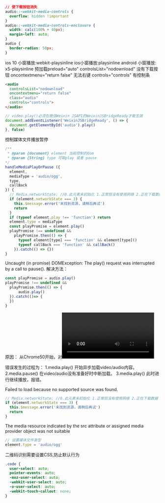```css
// 使下载按钮消失
audio::-webkit-media-controls {
  overflow: hidden !important
}
audio::-webkit-media-controls-enclosure {
  width: calc(100% + 40px);
  margin-left: auto;
}
audio {
  border-radius: 50px;
}
```

ios 10 小窗播放:webkit-playsinline
ios小窗播放:playsinline
android 小窗播放: x5-playsinline
预加载preload="auto"
controlsList="nodownload" 没有下载按钮
oncontextmenu="return false" 无法右键
controls="controls" 有控制条

```html
<audio
  controlsList="nodownload"
  oncontextmenu="return false"
  class="audio"
  controls="controls">
</audio>
```
```javascript
// video.play()必须在微信Weixin JSAPI的WeixinJSBridgeReady才能生效
document.addEventListener('WeixinJSBridgeReady', () => {
  document.getElementById('audio').play()
}, false)
```
 控制媒体文件播放暂停
```javascript
/**
 * @param {document} element 当前控制的dom
 * @param {String} type 可取play 或者 pause
*/
handleMediaPlayOrPause ({
  element,
  mediaType = 'audio/ogg',
  type,
  callBack
}) {
  // Media.networkState; //0.此元素未初始化 1.正常但没有使用网络 2.正在下载数据 3.没有找到资源
  if (element.networkState === 3) {
    this.$message.error('未找到资源，请稍后再试')
    return
  }
  if (typeof element.play !== 'function') return
  element.type = mediaType
  const playPromise = element.play()
  playPromise !== undefined &&
    playPromise.then(() => {
      typeof element[type] === 'function' && element[type]()
      typeof callBack === 'function' && callBack()
    }).catch(() => {})
}
```
Uncaught (in promise) DOMException: The play() request was interrupted by a call to pause().
解决方法：

```javascript
const playPromise = audio.play()
playPromise !== undefined &&
  playPromise.then(() => {
      audio.play()
  }).catch(()=> {
  })
}
```
原因：
从Chrome50开始，对<video>或<audio>元素的play()调用返回一个Promise。
一个异步返回单个结果的函数。如果回放成功，Promise就会实现，而play事件也会同时触发，对应执行.then。
如果回放失败，Promise将被拒绝，同时会有一个错误消息解释失败，对应执行.catch。

错误发生的过程为：
1.media.play() 开始异步加载video/audio内容。
2.media.pause() 在video/audio没有准备好时中断加载。
3.media.play() 此时进行继续播放，报错。

Failed to load because no supported source was found.
```javascript
// Media.networkState; //0.此元素未初始化 1.正常但没有使用网络 2.正在下载数据 3.没有找到资源
if (element.networkState === 3) {
  this.$message.error('未找到资源，请稍后再试')
  return
}
```
The media resource indicated by the src attribute or assigned media provider object was not suitable
```javascript
// 设置媒体文件类型
element.type = 'audio/ogg'
```
二维码识别需要设置CSS,防止默认行为
```css
.code {
  user-select: auto;
  pointer-events: auto;
  -moz-user-select: auto;
  -webkit-user-select: auto;
  -o-user-select: auto;
  -webkit-touch-callout: none;
}
```
